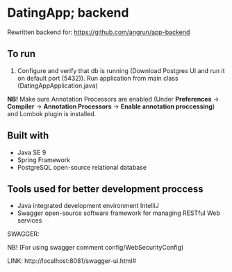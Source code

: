 # DatingApp; backend

Rewritten backend for: https://github.com/angrun/app-backend


To run
---------

1. Configure and verify that db is running (Download Postgres UI and run it on default port (5432)). Run application from main class (DatingAppApplication.java)



**NB!** Make sure Annotation Processors are enabled (Under **Preferences** -> **Compiler** -> **Annotation Processors** -> **Enable annotation proccessing**) and Lombok plugin is installed.


Built with
---------

- Java SE 9
- Spring Framework
- PostgreSQL open-source relational database

Tools used for better development proccess
---------

- Java integrated development environment IntelliJ
- Swagger open-source software framework for managing RESTful Web services
  
SWAGGER: 

NB! (For using swagger comment config/WebSecurityConfig)

LINK: http://localhost:8081/swagger-ui.html#





